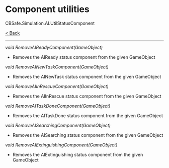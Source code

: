 # Component utilities
CBSafe.Simulation.AI.UtilStatusComponent

[< Back](UtilsIndex.md)

---

_void RemoveAIReadyComponent(GameObject)_
- Removes the AIReady status component from the given GameObject

_void RemoveAINewTaskComponent(GameObject)_
- Removes the AINewTask status component from the given GameObject

_void RemoveAIInRescueComponent(GameObject)_
- Removes the AIInRescue status component from the given GameObject

_void RemoveAITaskDoneComponent(GameObject)_
- Removes the AITaskDone status component from the given GameObject

_void RemoveAISearchingComponent(GameObject)_
- Removes the AISearching status component from the given GameObject

_void RemoveAIExtinguishingComponent(GameObject)_
- Removes the AIExtinguishing status component from the given GameObject

